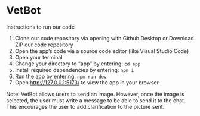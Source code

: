 # VetBot

Instructions to run our code

1.	Clone our code repository via opening with Github Desktop or Download ZIP our code repository
2.	Open the app’s code via a source code editor (like Visual Studio Code)
3.	Open your terminal
4.	Change your directory to “app” by entering: `cd app`
5.	Install required dependencies by entering: `npm i`
6.	Run the app by entering: `npm run dev`
7.  Open http://127.0.0.1:5173/ to view the app in your browser.

Note: VetBot allows users to send an image. However, once the image is selected, the user must write a message to be able to send it to the chat. This encourages the user to add clarification to the picture sent. 
